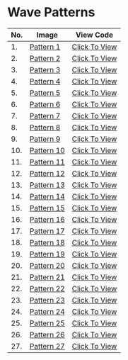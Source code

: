 # Wave Patterns

| No. | Image | View Code | 
| --- | ----- | --------- | 
|1.|[Pattern 1](https://github.com/PatternHouse/guidelines/blob/main/patterns/wave/wavepattern1.jpg)|<a href="LINK">Click To View</a>|
|2.|[Pattern 2](https://github.com/PatternHouse/guidelines/blob/main/patterns/wave/wavepattern2.jpg)|<a href="LINK">Click To View</a>|
|3.|[Pattern 3](https://github.com/PatternHouse/guidelines/blob/main/patterns/wave/wavepattern3.jpg)|<a href="LINK">Click To View</a>|
|4.|[Pattern 4](https://github.com/PatternHouse/guidelines/blob/main/patterns/wave/wavepattern4.jpg)|<a href="LINK">Click To View</a>|
|5.|[Pattern 5](https://github.com/PatternHouse/guidelines/blob/main/patterns/wave/wavepattern5.jpg)|<a href="LINK">Click To View</a>|
|6.|[Pattern 6](https://github.com/PatternHouse/guidelines/blob/main/patterns/wave/wavepattern6.jpg)|<a href="LINK">Click To View</a>|
|7.|[Pattern 7](https://github.com/PatternHouse/guidelines/blob/main/patterns/wave/wavepattern7.jpg)|<a href="LINK">Click To View</a>|
|8.|[Pattern 8](https://github.com/PatternHouse/guidelines/blob/main/patterns/wave/wavepattern8.jpg)|<a href="LINK">Click To View</a>|
|9.|[Pattern 9](https://github.com/PatternHouse/guidelines/blob/main/patterns/wave/wavepattern9.jpg)|<a href="LINK">Click To View</a>|
|10.|[Pattern 10](https://github.com/PatternHouse/guidelines/blob/main/patterns/wave/wavepattern10.jpg)|<a href="LINK">Click To View</a>|
|11.|[Pattern 11](https://github.com/PatternHouse/guidelines/blob/main/patterns/wave/wavepattern11.jpg)|<a href="LINK">Click To View</a>|
|12.|[Pattern 12](https://github.com/PatternHouse/guidelines/blob/main/patterns/wave/wavepattern12.jpg)|<a href="LINK">Click To View</a>|
|13.|[Pattern 13](https://github.com/PatternHouse/guidelines/blob/main/patterns/wave/wavepattern13.jpg)|<a href="LINK">Click To View</a>|
|14.|[Pattern 14](https://github.com/PatternHouse/guidelines/blob/main/patterns/wave/wavepattern14.jpg)|<a href="LINK">Click To View</a>|
|15.|[Pattern 15](https://github.com/PatternHouse/guidelines/blob/main/patterns/wave/wavepattern15.jpg)|<a href="LINK">Click To View</a>|
|16.|[Pattern 16](https://github.com/PatternHouse/guidelines/blob/main/patterns/wave/wavepattern16.jpg)|<a href="LINK">Click To View</a>|
|17.|[Pattern 17](https://github.com/PatternHouse/guidelines/blob/main/patterns/wave/wavepattern17.jpg)|<a href="LINK">Click To View</a>|
|18.|[Pattern 18](https://github.com/PatternHouse/guidelines/blob/main/patterns/wave/wavepattern18.jpg)|<a href="LINK">Click To View</a>|
|19.|[Pattern 19](https://github.com/PatternHouse/guidelines/blob/main/patterns/wave/wavepattern19.jpg)|<a href="LINK">Click To View</a>|
|20.|[Pattern 20](https://github.com/PatternHouse/guidelines/blob/main/patterns/wave/wavepattern20.jpg)|<a href="LINK">Click To View</a>|
|21.|[Pattern 21](https://github.com/PatternHouse/guidelines/blob/main/patterns/wave/wavepattern21.jpg)|<a href="LINK">Click To View</a>|
|22.|[Pattern 22](https://github.com/PatternHouse/guidelines/blob/main/patterns/wave/wavepattern22.jpg)|<a href="LINK">Click To View</a>|
|23.|[Pattern 23](https://github.com/PatternHouse/guidelines/blob/main/patterns/wave/wavepattern23.jpg)|<a href="LINK">Click To View</a>|
|24.|[Pattern 24](https://github.com/PatternHouse/guidelines/blob/main/patterns/wave/wavepattern24.jpg)|<a href="LINK">Click To View</a>|
|25.|[Pattern 25](https://github.com/PatternHouse/guidelines/blob/main/patterns/wave/wavepattern25.jpg)|<a href="LINK">Click To View</a>|
|26.|[Pattern 26](https://github.com/PatternHouse/guidelines/blob/main/patterns/wave/wavepattern26.jpg)|<a href="LINK">Click To View</a>|
|27.|[Pattern 27](https://github.com/PatternHouse/guidelines/blob/main/patterns/wave/wavepattern27.jpg)|<a href="LINK">Click To View</a>|

